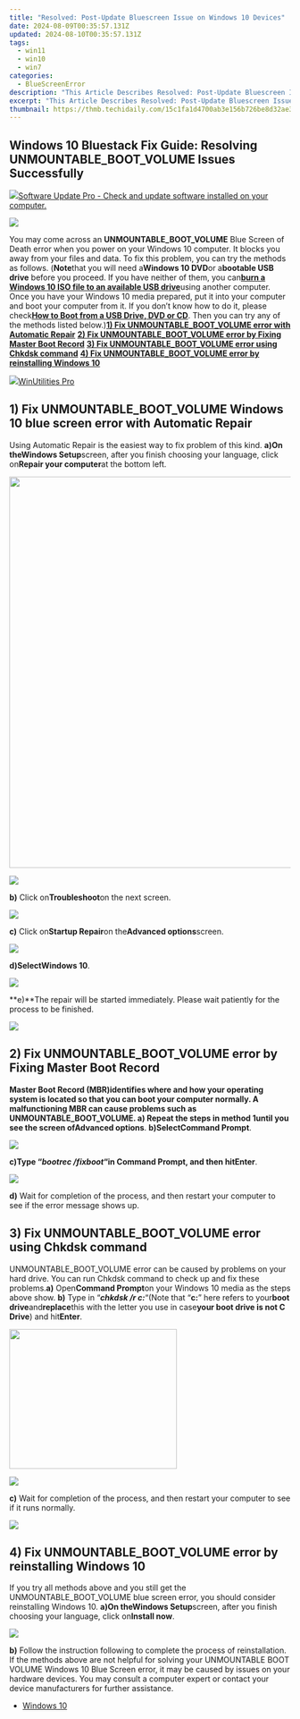 ```yaml
---
title: "Resolved: Post-Update Bluescreen Issue on Windows 10 Devices"
date: 2024-08-09T00:35:57.131Z
updated: 2024-08-10T00:35:57.131Z
tags:
  - win11
  - win10
  - win7
categories:
  - BlueScreenError
description: "This Article Describes Resolved: Post-Update Bluescreen Issue on Windows 10 Devices"
excerpt: "This Article Describes Resolved: Post-Update Bluescreen Issue on Windows 10 Devices"
thumbnail: https://thmb.techidaily.com/15c1fa1d4700ab3e156b726be8d32ae392374f04fa76102f811d9ae276709a58.jpg
---
```


## Windows 10 Bluestack Fix Guide: Resolving UNMOUNTABLE_BOOT_VOLUME Issues Successfully

<!-- affiliate ads begin -->
<a href="https://order.glarysoft.com/order/checkout.php?PRODS=4691139&QTY=1&AFFILIATE=108875&CART=1"><img src="https://secure.avangate.com/images/merchant/6734fa703f6633ab896eecbdfad8953a/products/SU-200-1.png" border="0">Software Update Pro - Check and update software installed on your computer. </a>
<!-- affiliate ads end -->
![](https://images.drivereasy.com/wp-content/uploads/2017/05/img_5928ec40c3439.jpg)

You may come across an **UNMOUNTABLE\_BOOT\_VOLUME** Blue Screen of Death error when you power on your Windows 10 computer. It blocks you away from your files and data. To fix this problem, you can try the methods as follows. (**Note**that you will need a**Windows 10 DVD**or a**bootable USB drive** before you proceed. If you have neither of them, you can[**burn a Windows 10 ISO file to an available USB drive**](https://tools.techidaily.com/drivereasy/download/)using another computer. Once you have your Windows 10 media prepared, put it into your computer and boot your computer from it. If you don’t know how to do it, please check[**How to Boot from a USB Drive, DVD or CD**](https://tools.techidaily.com/drivereasy/download/). Then you can try any of the methods listed below.)[**1) Fix UNMOUNTABLE_BOOT_VOLUME error with Automatic Repair**](https://tools.techidaily.com/drivereasy/download/) [**2) Fix UNMOUNTABLE_BOOT_VOLUME error by Fixing Master Boot Record**](https://tools.techidaily.com/drivereasy/download/) [**3) Fix UNMOUNTABLE_BOOT_VOLUME error using Chkdsk command**](https://tools.techidaily.com/drivereasy/download/) [**4) Fix UNMOUNTABLE_BOOT_VOLUME error by reinstalling Windows 10**](https://tools.techidaily.com/drivereasy/download/) [](https://tools.techidaily.com/drivereasy/download/) [](https://tools.techidaily.com/drivereasy/download/)

<!-- affiliate ads begin -->
<a href="https://secure.2checkout.com/order/checkout.php?PRODS=4665597&QTY=1&AFFILIATE=108875&CART=1"><img src="https://www.pcclean.io/wp-content/uploads/2018/03/winutilities-box-130521.png" border="0">WinUtilities Pro</a>
<!-- affiliate ads end -->
## **1) Fix UNMOUNTABLE\_BOOT\_VOLUME Windows 10 blue screen error with Automatic Repair**

Using Automatic Repair is the easiest way to fix problem of this kind. **a)**On the**Windows Setup**screen, after you finish choosing your language, click on**Repair your computer**at the bottom left.

<!-- affiliate ads begin -->
<a href="https://unicoeye.pxf.io/c/5597632/2084396/18498" target="_top" id="2084396"><img src="//a.impactradius-go.com/display-ad/18498-2084396" border="0" alt="" width="1920" height="700"/></a><img height="0" width="0" src="https://imp.pxf.io/i/5597632/2084396/18498" style="position:absolute;visibility:hidden;" border="0" />
<!-- affiliate ads end -->
![](https://images.drivereasy.com/wp-content/uploads/2017/05/img_5929380a376f8.png)

**b)** Click on**Troubleshoot**on the next screen.

![](https://images.drivereasy.com/wp-content/uploads/2017/05/img_5929362e0888f.png)

**c)** Click on**Startup Repair**on the**Advanced options**screen.

![](https://images.drivereasy.com/wp-content/uploads/2017/05/img_592936b31eabd.png)

**d)**Select**Windows 10**.

![](https://images.drivereasy.com/wp-content/uploads/2017/05/img_5928ff4c7b040.png)

**e)**The repair will be started immediately. Please wait patiently for the process to be finished.

<!-- affiliate ads begin -->
<a href="https://secure.2checkout.com/order/checkout.php?PRODS=4615471&QTY=1&AFFILIATE=108875&CART=1"><img src="https://images.wondershare.com/affiliate-image/affiliate_banners_en/max_782x90.png" border="0"></a>
<!-- affiliate ads end -->
## **2) Fix UNMOUNTABLE\_BOOT\_VOLUME error by Fixing Master Boot Record**

**Master Boot Record (MBR)**identifies where and how your operating system is located so that you can boot your computer normally. A malfunctioning MBR can cause problems such as UNMOUNTABLE\_BOOT\_VOLUME. **a)** **Repeat the steps in method 1**until you see the screen of**Advanced options**. **b)**Select**Command Prompt**.

![](https://images.drivereasy.com/wp-content/uploads/2017/05/img_592936ce6af22.png)

**c)**Type “_**bootrec /fixboot**_“in Command Prompt, and then hit**Enter**.

![](https://images.drivereasy.com/wp-content/uploads/2017/05/img_592929886a4b2.png)

**d)** Wait for completion of the process, and then restart your computer to see if the error message shows up.

## **3) Fix UNMOUNTABLE\_BOOT\_VOLUME error using Chkdsk command**

UNMOUNTABLE\_BOOT\_VOLUME error can be caused by problems on your hard drive. You can run Chkdsk command to check up and fix these problems.**a)** Open**Command Prompt**on your Windows 10 media as the steps above show. **b)** Type in “_**chkdsk /r c:**_“(Note that “**c:**” here refers to your**boot drive**and**replace**this with the letter you use in case**your boot drive is not C Drive**) and hit**Enter**.

<!-- affiliate ads begin -->
<a href="https://boody-eco-wear.pxf.io/c/5597632/1567905/13846" target="_top" id="1567905"><img src="//a.impactradius-go.com/display-ad/13846-1567905" border="0" alt="" width="300" height="250"/></a><img height="0" width="0" src="https://imp.pxf.io/i/5597632/1567905/13846" style="position:absolute;visibility:hidden;" border="0" />
<!-- affiliate ads end -->
![](https://images.drivereasy.com/wp-content/uploads/2017/05/img_592929bf2b117.png)

**c)**  Wait for completion of the process, and then restart your computer to see if it runs normally.

<!-- affiliate ads begin -->
<a href="https://secure.2checkout.com/order/checkout.php?PRODS=3851655&QTY=1&AFFILIATE=108875&CART=1"><img src="http://www.aiseesoft.com/avangate/30p/banner.jpg" border="0"></a>
<!-- affiliate ads end -->
## **4) Fix UNMOUNTABLE\_BOOT\_VOLUME error by reinstalling Windows 10**

If you try all methods above and you still get the  UNMOUNTABLE\_BOOT\_VOLUME blue screen error, you should consider reinstalling Windows 10. **a)**On the**Windows Setup**screen, after you finish choosing your language, click on**Install now**.

![](https://images.drivereasy.com/wp-content/uploads/2017/05/img_5929382b8ea6b.png)

**b)** Follow the instruction following to complete the process of reinstallation. If the methods above are not helpful for solving your UNMOUNTABLE BOOT VOLUME Windows 10 Blue Screen error, it may be caused by issues on your hardware devices. You may consult a computer expert or contact your device manufacturers for further assistance.

* [Windows 10](https://tools.techidaily.com/drivereasy/download/)

<ins class="adsbygoogle"
     style="display:block"
     data-ad-format="autorelaxed"
     data-ad-client="ca-pub-7571918770474297"
     data-ad-slot="1223367746"></ins>



<ins class="adsbygoogle"
     style="display:block"
     data-ad-client="ca-pub-7571918770474297"
     data-ad-slot="8358498916"
     data-ad-format="auto"
     data-full-width-responsive="true"></ins>
